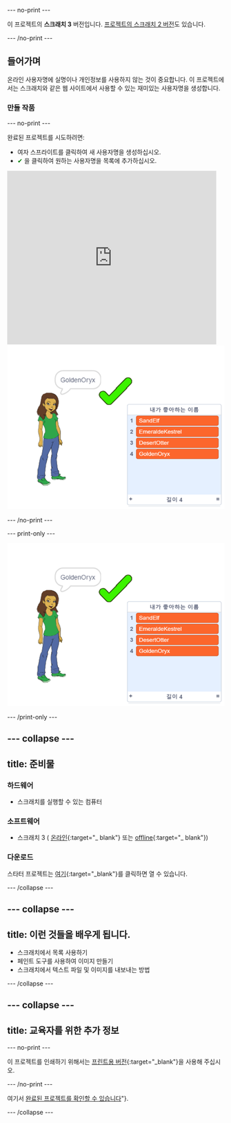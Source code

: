 \--- no-print \---

이 프로젝트의 **스크래치 3** 버전입니다. [프로젝트의 스크래치 2 버전](https://projects.raspberrypi.org/en/projects/username-generator-scratch2)도 있습니다.

\--- /no-print \---

## 들어가며

온라인 사용자명에 실명이나 개인정보를 사용하지 않는 것이 중요합니다. 이 프로젝트에서는 스크래치와 같은 웹 사이트에서 사용할 수 있는 재미있는 사용자명을 생성합니다.

### 만들 작품

\--- no-print \---

완료된 프로젝트를 시도하려면:

- 여자 스프라이트를 클릭하여 새 사용자명을 생성하십시오.
- <span style="color: green;">✔</span> 을 클릭하여 원하는 사용자명을 목록에 추가하십시오.

<div class="scratch-preview">
  <iframe allowtransparency="true" width="485" height="402" src="https://scratch.mit.edu/projects/embed/292974184/?autostart=false" frameborder="0" scrolling="no"></iframe>
  <img src="images/usernames-final.png">
</div>

\--- /no-print \---

\--- print-only \---

![완료 된 프로젝트](images/usernames-final.png)

\--- /print-only \---

## \--- collapse \---

## title: 준비물

### 하드웨어

- 스크래치를 실행할 수 있는 컴퓨터

### 소프트웨어

- 스크래치 3 ( [온라인](http://rpf.io/scratchon){:target="_ blank"} 또는 [offline](http://rpf.io/scratchoff){:target="_ blank"})

### 다운로드

스타터 프로젝트는 [여기](http://rpf.io/p/en/username-generator-go){:target="_blank"}를 클릭하면 열 수 있습니다.

\--- /collapse \---

## \--- collapse \---

## title: 이런 것들을 배우게 됩니다.

- 스크래치에서 목록 사용하기
- 페인트 도구를 사용하여 이미지 만들기
- 스크래치에서 텍스트 파일 및 이미지를 내보내는 방법

\--- /collapse \---

## \--- collapse \---

## title: 교육자를 위한 추가 정보

\--- no-print \---

이 프로젝트를 인쇄하기 위해서는 [프린트용 버전](https://projects.raspberrypi.org/en/projects/username-generator/print){:target="_blank"}을 사용해 주십시오.

\--- /no-print \---

여기서 [완료된 프로젝트를 확인할 수 있습니다](http://rpf.io/p/en/username-generator-get)"}.

\--- /collapse \---